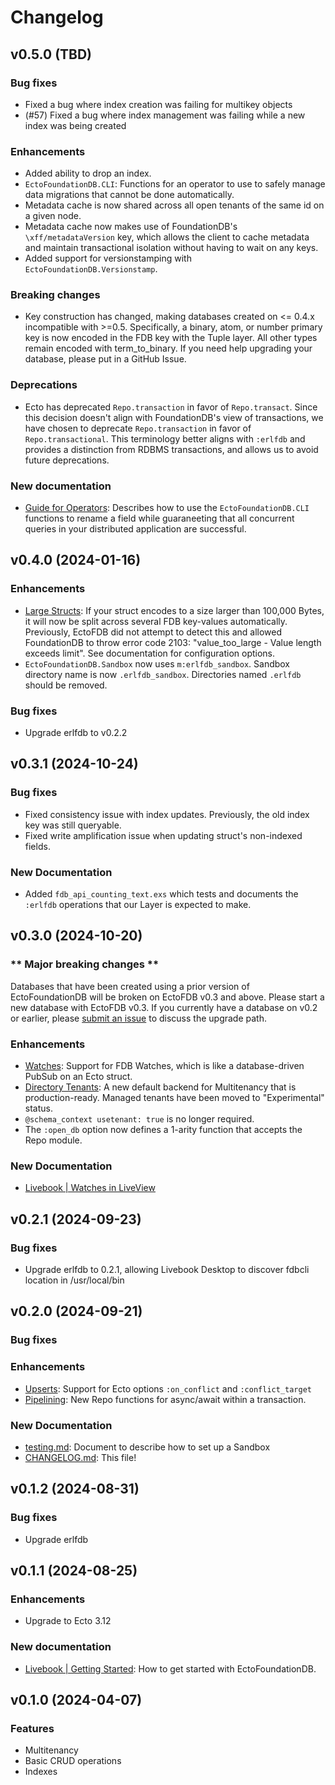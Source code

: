 # Changelog

## v0.5.0 (TBD)

### Bug fixes

* Fixed a bug where index creation was failing for multikey objects
* (#57) Fixed a bug where index management was failing while a new index was being created

### Enhancements

* Added ability to drop an index.
* `EctoFoundationDB.CLI`: Functions for an operator to use to safely manage
data migrations that cannot be done automatically.
* Metadata cache is now shared across all open tenants of the same id on a
given node.
* Metadata cache now makes use of FoundationDB's `\xff/metadataVersion` key,
which allows the client to cache metadata and maintain transactional isolation
without having to wait on any keys.
* Added support for versionstamping with `EctoFoundationDB.Versionstamp`.

### Breaking changes

* Key construction has changed, making databases created on <= 0.4.x incompatible with >=0.5. Specifically, a binary, atom, or
  number primary key is now encoded in the FDB key with the Tuple layer. All other types remain encoded with term_to_binary.
  If you need help upgrading your database, please put in a GitHub Issue.

### Deprecations

* Ecto has deprecated `Repo.transaction` in favor of `Repo.transact`. Since this decision doesn't align with FoundationDB's view of
transactions, we have chosen to deprecate `Repo.transaction` in favor of `Repo.transactional`. This terminology better aligns with
`:erlfdb` and provides a distinction from RDBMS transactions, and allows us to avoid future deprecations.

### New documentation

* [Guide for Operators](operators_manual.html): Describes how to use the `EctoFoundationDB.CLI` functions to rename a field while guaraneeting that all
concurrent queries in your distributed application are successful.

## v0.4.0 (2024-01-16)

### Enhancements

* [Large Structs](Ecto.Adapters.FoundationDB.html#module-advanced-options): If your struct encodes to a size larger than 100,000 Bytes, it will now be split across several FDB key-values automatically.
  Previously, EctoFDB did not attempt to detect this and allowed FoundationDB to throw error code 2103: "value_too_large - Value length exceeds limit".
  See documentation for configuration options.
* `EctoFoundationDB.Sandbox` now uses `m:erlfdb_sandbox`. Sandbox directory name is now `.erlfdb_sandbox`. Directories named `.erlfdb` should be removed.

### Bug fixes

* Upgrade erlfdb to v0.2.2

## v0.3.1 (2024-10-24)

### Bug fixes

* Fixed consistency issue with index updates. Previously, the old index key was still queryable.
* Fixed write amplification issue when updating struct's non-indexed fields.

### New Documentation

* Added `fdb_api_counting_text.exs` which tests and documents the `:erlfdb` operations that our Layer is expected to make.

## v0.3.0 (2024-10-20)

### \*\* Major breaking changes \*\*

Databases that have been created using a prior version of EctoFoundationDB will be broken on
EctoFDB v0.3 and above. Please start a new database with EctoFDB v0.3. If you currently have
a database on v0.2 or earlier, please [submit an issue](https://github.com/foundationdb-beam/ecto_foundationdb/issues)
to discuss the upgrade path.

### Enhancements

* [Watches](Ecto.Adapters.FoundationDB.html#module-watches): Support for FDB Watches, which is like a database-driven PubSub on an Ecto struct.
* [Directory Tenants](EctoFoundationDB.Tenant.html): A new default backend for Multitenancy that is production-ready. Managed tenants have been moved to "Experimental" status.
* `@schema_context usetenant: true` is no longer required.
* The `:open_db` option now defines a 1-arity function that accepts the Repo module.

### New Documentation

* [Livebook | Watches in LiveView](watches.livemd)

## v0.2.1 (2024-09-23)

### Bug fixes

  * Upgrade erlfdb to 0.2.1, allowing Livebook Desktop to discover fdbcli location in /usr/local/bin

## v0.2.0 (2024-09-21)

### Bug fixes

### Enhancements

  * [Upserts](Ecto.Adapters.FoundationDB.html#module-upserts): Support for Ecto options `:on_conflict` and `:conflict_target`
  * [Pipelining](Ecto.Adapters.FoundationDB.html#module-pipelining): New Repo functions for async/await within a transaction.

### New Documentation

  * [testing.md](testing.html): Document to describe how to set up a Sandbox
  * [CHANGELOG.md](changelog.html): This file!

## v0.1.2 (2024-08-31)

### Bug fixes

* Upgrade erlfdb

## v0.1.1 (2024-08-25)

### Enhancements

* Upgrade to Ecto 3.12

### New documentation

* [Livebook | Getting Started](introduction.livemd): How to get started with EctoFoundationDB.

## v0.1.0 (2024-04-07)

### Features

* Multitenancy
* Basic CRUD operations
* Indexes
